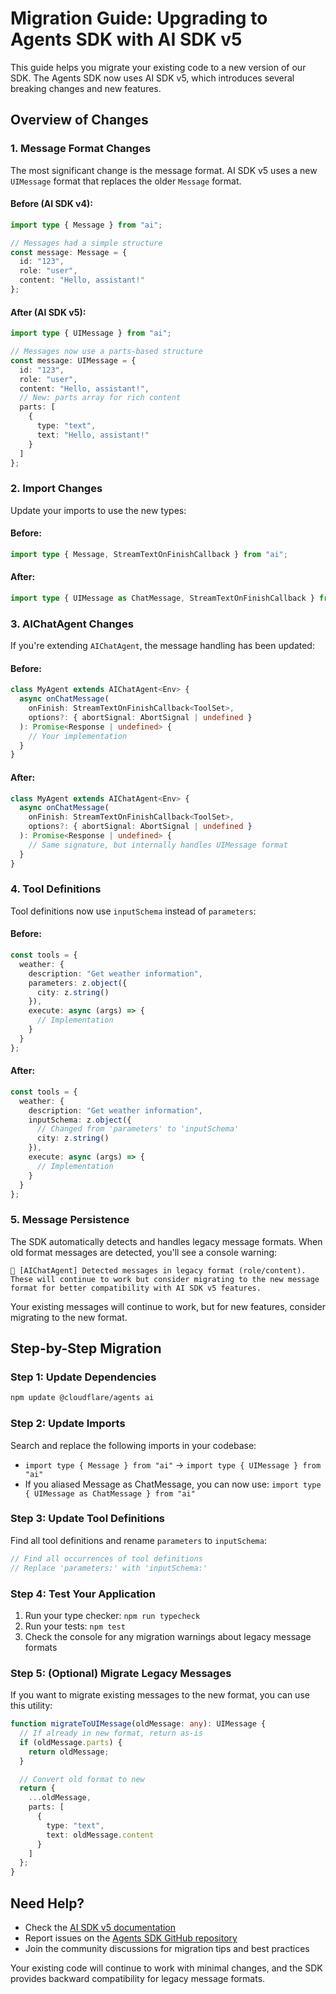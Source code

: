 # Migration Guide: Upgrading to Agents SDK with AI SDK v5

This guide helps you migrate your existing code to a new version of our SDK. The Agents SDK now uses AI SDK v5, which introduces several breaking changes and new features.

## Overview of Changes

### 1. Message Format Changes

The most significant change is the message format. AI SDK v5 uses a new `UIMessage` format that replaces the older `Message` format.

#### Before (AI SDK v4):

```typescript
import type { Message } from "ai";

// Messages had a simple structure
const message: Message = {
  id: "123",
  role: "user",
  content: "Hello, assistant!"
};
```

#### After (AI SDK v5):

```typescript
import type { UIMessage } from "ai";

// Messages now use a parts-based structure
const message: UIMessage = {
  id: "123",
  role: "user",
  content: "Hello, assistant!",
  // New: parts array for rich content
  parts: [
    {
      type: "text",
      text: "Hello, assistant!"
    }
  ]
};
```

### 2. Import Changes

Update your imports to use the new types:

#### Before:

```typescript
import type { Message, StreamTextOnFinishCallback } from "ai";
```

#### After:

```typescript
import type { UIMessage as ChatMessage, StreamTextOnFinishCallback } from "ai";
```

### 3. AIChatAgent Changes

If you're extending `AIChatAgent`, the message handling has been updated:

#### Before:

```typescript
class MyAgent extends AIChatAgent<Env> {
  async onChatMessage(
    onFinish: StreamTextOnFinishCallback<ToolSet>,
    options?: { abortSignal: AbortSignal | undefined }
  ): Promise<Response | undefined> {
    // Your implementation
  }
}
```

#### After:

```typescript
class MyAgent extends AIChatAgent<Env> {
  async onChatMessage(
    onFinish: StreamTextOnFinishCallback<ToolSet>,
    options?: { abortSignal: AbortSignal | undefined }
  ): Promise<Response | undefined> {
    // Same signature, but internally handles UIMessage format
  }
}
```

### 4. Tool Definitions

Tool definitions now use `inputSchema` instead of `parameters`:

#### Before:

```typescript
const tools = {
  weather: {
    description: "Get weather information",
    parameters: z.object({
      city: z.string()
    }),
    execute: async (args) => {
      // Implementation
    }
  }
};
```

#### After:

```typescript
const tools = {
  weather: {
    description: "Get weather information",
    inputSchema: z.object({
      // Changed from 'parameters' to 'inputSchema'
      city: z.string()
    }),
    execute: async (args) => {
      // Implementation
    }
  }
};
```

### 5. Message Persistence

The SDK automatically detects and handles legacy message formats. When old format messages are detected, you'll see a console warning:

```
🔄 [AIChatAgent] Detected messages in legacy format (role/content). These will continue to work but consider migrating to the new message format for better compatibility with AI SDK v5 features.
```

Your existing messages will continue to work, but for new features, consider migrating to the new format.

## Step-by-Step Migration

### Step 1: Update Dependencies

```bash
npm update @cloudflare/agents ai
```

### Step 2: Update Imports

Search and replace the following imports in your codebase:

- `import type { Message } from "ai"` → `import type { UIMessage } from "ai"`
- If you aliased Message as ChatMessage, you can now use: `import type { UIMessage as ChatMessage } from "ai"`

### Step 3: Update Tool Definitions

Find all tool definitions and rename `parameters` to `inputSchema`:

```typescript
// Find all occurrences of tool definitions
// Replace 'parameters:' with 'inputSchema:'
```

### Step 4: Test Your Application

1. Run your type checker: `npm run typecheck`
2. Run your tests: `npm test`
3. Check the console for any migration warnings about legacy message formats

### Step 5: (Optional) Migrate Legacy Messages

If you want to migrate existing messages to the new format, you can use this utility:

```typescript
function migrateToUIMessage(oldMessage: any): UIMessage {
  // If already in new format, return as-is
  if (oldMessage.parts) {
    return oldMessage;
  }

  // Convert old format to new
  return {
    ...oldMessage,
    parts: [
      {
        type: "text",
        text: oldMessage.content
      }
    ]
  };
}
```

## Need Help?

- Check the [AI SDK v5 documentation](https://sdk.vercel.ai/docs)
- Report issues on the [Agents SDK GitHub repository](https://github.com/cloudflare/agents/issues)
- Join the community discussions for migration tips and best practices

Your existing code will continue to work with minimal changes, and the SDK provides backward compatibility for legacy message formats.
